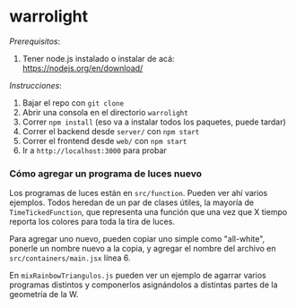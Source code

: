 # warrolight


*Prerequisitos*:

1. Tener node.js instalado o instalar de acá: https://nodejs.org/en/download/

*Instrucciones*:

1. Bajar el repo con `git clone`
1. Abrir una consola en el directorio `warrolight`
1. Correr `npm install` (eso va a instalar todos los paquetes, puede tardar)
1. Correr el backend desde `server/` con `npm start`
1. Correr el frontend desde `web/` con `npm start`
1. Ir a `http://localhost:3000` para probar

### Cómo agregar un programa de luces nuevo

Los programas de luces están en `src/function`. Pueden ver ahí varios ejemplos. Todos heredan de un par de clases útiles, la mayoría de `TimeTickedFunction`, que representa una función que una vez que X tiempo reporta los colores para toda la tira de luces.

Para agregar uno nuevo, pueden copiar uno simple como "all-white", ponerle un nombre nuevo a la copia, y agregar el nombre del archivo en `src/containers/main.jsx` línea 6.

En `mixRainbowTriangulos.js` pueden ver un ejemplo de agarrar varios programas distintos y componerlos asignándolos a distintas partes de la geometría de la W.
